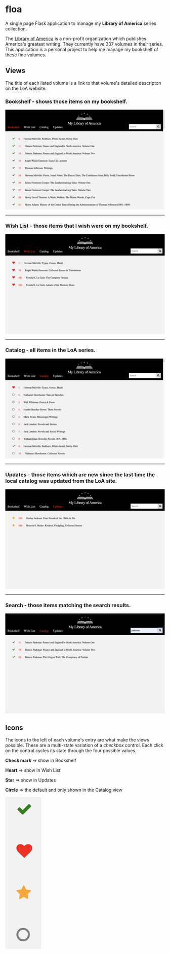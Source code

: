 # floa
A single page Flask application to manage my **Library of America** series collection.

The [Library of America](https://log.org) is a non-profit organization which publishes America's greatest writing. They currently have 337 volumes in their series. This application is a personal project to help me manage my bookshelf of these fine volumes.

## Views
The title of each listed volume is a link to that volume's detailed descripton on the LoA website.

### Bookshelf - shows those items on my bookshelf. 
![bookshelf](docs/img/home.png)


---
### Wish List - those items that I wish were on my bookshelf.
![wishlist](docs/img/wishlist.png)

---
### Catalog - all items in the LoA series.
![catalog](docs/img/catalog.png)

---
### Updates - those items which are new since the last time the local catalog was updated from the LoA site.
![updates](docs/img/updates.png)

---
### Search - those items matching the search results.
![search](docs/img/search.png)

## Icons
The icons to the left of each volume's entry are what make the views possible.
These are a multi-state variation of a *checkbox* control. Each click on
the control cycles its state through the four possible values.

**Check mark** => show in Bookshelf

**Heart** => show in Wish List

**Star** => show in Updates

**Circle** => the default and only shown in the Catalog view

![icons](docs/img/icons.png)






